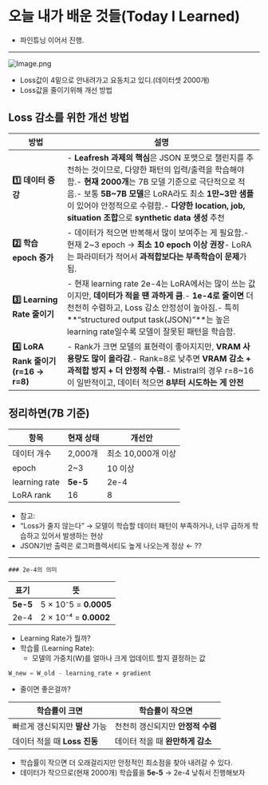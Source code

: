 # 오늘 내가 배운 것들(Today I Learned)

- 파인튜닝 이어서 진행.

---

![Image.png](https://resv2.craft.do/user/full/641ffdb9-6693-37da-6dbd-e78e1756c2de/doc/3c17d71c-25ef-2249-36c5-6ac2c9747d25/7973B2CB-A9F9-42FA-89BB-7A831AEAB3E9_2/rLf8pGZCyXhH5GvbLpzXGXlEuFA0ayaJj5AA5CPy9FIz/Image.png)

- Loss값이 4밑으로 안내려가고 요동치고 있디.(데이터셋 2000개)
- Loss값을 줄이기위해 개선 방법

## **Loss 감소를 위한 개선 방법**

| **방법**                             | **설명**                                                                                                                                                                                                                                |
| ---------------------------------- | ------------------------------------------------------------------------------------------------------------------------------------------------------------------------------------------------------------------------------------- |
| **1️⃣ 데이터 증강**                     | \- **Leafresh 과제의 핵심**은 JSON 포맷으로 챌린지를 추천하는 것이므로, 다양한 패턴의 입력/출력을 학습해야 함.- **현재 2000개**는 7B 모델 기준으로 극단적으로 적음.- 보통 **5B~7B 모델**은 LoRA라도 최소 **1만~3만 샘플**이 있어야 안정적으로 수렴함.- **다양한 location, job, situation 조합**으로 **synthetic data 생성** 추천 |
| **2️⃣ 학습 epoch 증가**                | \- 데이터가 적으면 반복해서 많이 보여주는 게 필요함.- 현재 2~3 epoch → **최소 10 epoch 이상 권장**- LoRA는 파라미터가 적어서 **과적합보다는 부족학습이 문제**가 됨.                                                                                                                        |
| **3️⃣ Learning Rate 줄이기**          | \- 현재 learning rate 2e-4는 LoRA에서는 많이 쓰는 값이지만, **데이터가 적을 땐 과하게 큼**.- **1e-4로 줄이면** 더 천천히 수렴하고, Loss 감소 안정성이 높아짐.- 특히 **“structured output task(JSON)”**는 높은 learning rate일수록 모델이 잘못된 패턴을 학습함.                                          |
| **4️⃣ LoRA Rank 줄이기 (r=16 → r=8)** | \- Rank가 크면 모델의 표현력이 좋아지지만, **VRAM 사용량도 많이 올라감**.- Rank=8로 낮추면 **VRAM 감소 + 과적합 방지 + 더 안정적 수렴**.- Mistral의 경우 r=8~16이 일반적이고, 데이터 적으면 **8부터 시도하는 게 안전**                                                                                 |

## **정리하면(7B 기준)**

| **항목**        | **현재 상태** | **개선안**       |
| ------------- | --------- | ------------- |
| 데이터 개수        | 2,000개    | 최소 10,000개 이상 |
| epoch         | 2~3       | 10 이상         |
| learning rate | **5e-5**  | 2e-4          |
| LoRA rank     | 16        | 8             |

- 참고:
- “Loss가 줄지 않는다” → 모델이 학습할 데이터 패턴이 부족하거나, 너무 급하게 학습하고 있어서 발생하는 현상
- JSON기반 출력은 로그퍼플렉서티도 높게 나오는게 정상 ← ??

---

    ### 2e-4의 의미

| **표기**   | **뜻**                 |
| -------- | --------------------- |
| **5e-5** | 5 × 10⁻5 = **0.0005** |
| 2e-4     | 2 × 10⁻⁴ = **0.0002** |

- Learning Rate가 뭘까?
- 학습률 (Learning Rate):
  - 모델의 가중치(W)를 얼마나 크게 업데이트 할지 결정하는 값

```python
W_new = W_old - learning_rate × gradient
```

- 줄이면 좋은걸까?

| **학습률이 크면**          | **학습률이 작으면**         |
| -------------------- | -------------------- |
| 빠르게 갱신되지만 **발산** 가능  | 천천히 갱신되지만 **안정적 수렴** |
| 데이터 적을 때 **Loss 진동** | 데이터 적을 때 **완만하게 감소** |

- 학습률이 작으면 더 오래걸리지만 안정적인 최소점을 찾아 내려갈 수 있다.
- 데이터가 작으므로(현재 2000개) 학습률을 **5e-5** → 2e-4 낮춰서 진행해보자